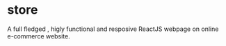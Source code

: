 # store
A full fledged , higly functional and resposive ReactJS webpage on online e-commerce website. 
